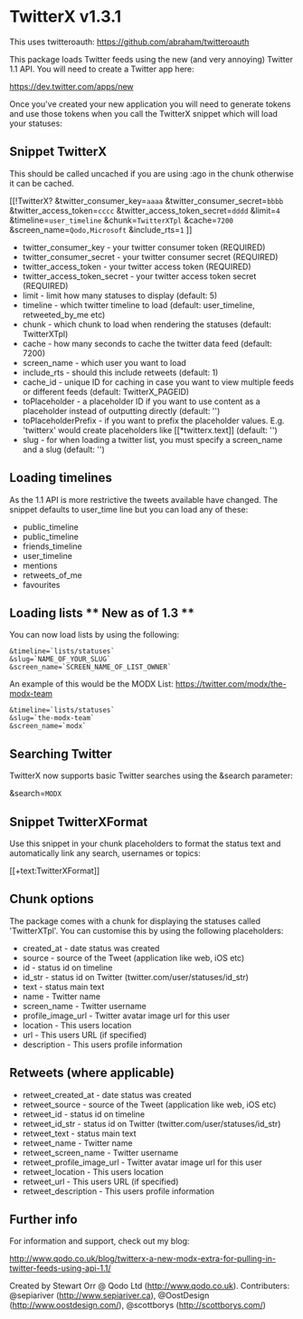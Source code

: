 TwitterX v1.3.1
===============

This uses twitteroauth: https://github.com/abraham/twitteroauth

This package loads Twitter feeds using the new (and very annoying) Twitter 1.1 API. You will need to create a Twitter app here: 

https://dev.twitter.com/apps/new

Once you've created your new application you will need to generate tokens and use those tokens when you call the TwitterX snippet which will load your statuses:



Snippet TwitterX
----------------

This should be called uncached if you are using :ago in the chunk otherwise it can be cached.

[[!TwitterX? 
    &twitter_consumer_key=`aaaa`
    &twitter_consumer_secret=`bbbb` 
    &twitter_access_token=`cccc` 
    &twitter_access_token_secret=`dddd`
    &limit=`4`
    &timeline=`user_timeline`
    &chunk=`TwitterXTpl`
    &cache=`7200`
    &screen_name=`Qodo,Microsoft`
    &include_rts=`1`
]]

* twitter_consumer_key - your twitter consumer token (REQUIRED)
* twitter_consumer_secret - your twitter consumer secret (REQUIRED)
* twitter_access_token - your twitter access token (REQUIRED)
* twitter_access_token_secret - your twitter access token secret (REQUIRED)
* limit - limit how many statuses to display (default: 5)
* timeline - which twitter timeline to load (default: user_timeline, retweeted_by_me etc)
* chunk - which chunk to load when rendering the statuses (default: TwitterXTpl)
* cache - how many seconds to cache the twitter data feed (default: 7200)
* screen_name - which user you want to load
* include_rts - should this include retweets (default: 1)
* cache_id - unique ID for caching in case you want to view multiple feeds or different feeds (default: TwitterX_PAGEID)
* toPlaceholder - a placeholder ID if you want to use content as a placeholder instead of outputting directly (default: '')
* toPlaceholderPrefix - if you want to prefix the placeholder values. E.g. 'twitterx' would create placeholders like [[*twitterx.text]] (default: '')
* slug - for when loading a twitter list, you must specify a screen_name and a slug (default: '')



Loading timelines
-----------------

As the 1.1 API is more restrictive the tweets available have changed. The snippet defaults to user_time line but you can load any of these:

* public_timeline
* public_timeline
* friends_timeline
* user_timeline
* mentions
* retweets_of_me
* favourites



Loading lists ** New as of 1.3 **
---------------------------------

You can now load lists by using the following:

    &timeline=`lists/statuses`
    &slug=`NAME_OF_YOUR_SLUG`
    &screen_name=`SCREEN_NAME_OF_LIST_OWNER`

An example of this would be the MODX List: https://twitter.com/modx/the-modx-team

    &timeline=`lists/statuses`
    &slug=`the-modx-team`
    &screen_name=`modx`



Searching Twitter
-----------------

TwitterX now supports basic Twitter searches using the &search parameter:

&search=`MODX`



Snippet TwitterXFormat
----------------------

Use this snippet in your chunk placeholders to format the status text and automatically link any search, usernames or topics:

[[+text:TwitterXFormat]]



Chunk options
-------------

The package comes with a chunk for displaying the statuses called 'TwitterXTpl'. You can customise this by using the following placeholders:

* created_at - date status was created
* source - source of the Tweet (application like web, iOS etc)
* id - status id on timeline
* id_str - status id on Twitter (twitter.com/user/statuses/id_str)
* text - status main text
* name - Twitter name
* screen_name - Twitter username
* profile_image_url - Twitter avatar image url for this user
* location - This users location
* url - This users URL (if specified)
* description - This users profile information



Retweets (where applicable)
--------------------------

* retweet_created_at - date status was created
* retweet_source - source of the Tweet (application like web, iOS etc)
* retweet_id - status id on timeline
* retweet_id_str - status id on Twitter (twitter.com/user/statuses/id_str)
* retweet_text - status main text
* retweet_name - Twitter name
* retweet_screen_name - Twitter username
* retweet_profile_image_url - Twitter avatar image url for this user
* retweet_location - This users location
* retweet_url - This users URL (if specified)
* retweet_description - This users profile information



Further info
------------

For information and support, check out my blog:

http://www.qodo.co.uk/blog/twitterx-a-new-modx-extra-for-pulling-in-twitter-feeds-using-api-1.1/

Created by Stewart Orr @ Qodo Ltd (http://www.qodo.co.uk).
Contributers: @sepiariver (http://www.sepiariver.ca), @OostDesign (http://www.oostdesign.com/), @scottborys (http://scottborys.com/)